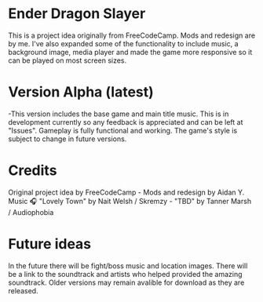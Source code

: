 # Ender Dragon Slayer

This is a project idea originally from FreeCodeCamp. Mods and redesign are by me. I've also expanded some of the functionality to include music, a background image, media player and made the game more responsive so it can be played on most screen sizes.

# Version Alpha (latest)

-This version includes the base game and main title music. This is in development currently so any feedback is appreciated and can be left at "Issues". Gameplay is fully functional and working. The game's style is subject to change in future versions.

# Credits

Original project idea by FreeCodeCamp - Mods and redesign by Aidan Y. Music 🎧 "Lovely Town" by Nait Welsh / Skremzy - "TBD" by Tanner Marsh / Audiophobia

# Future ideas

In the future there will be fight/boss music and location images. There will be a link to the soundtrack and artists who helped provided the amazing soundtrack. Older versions may remain avalible for download as they are released.

